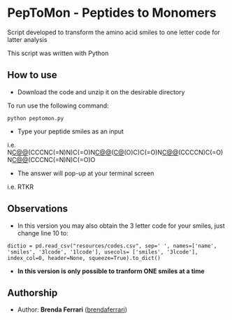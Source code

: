 # PepToMon - Peptides to Monomers

Script developed to transform the amino acid smiles to one letter code for latter analysis

This script was written with Python 

## How to use

* Download the code and unzip it on the desirable directory

To run use the following command:
```
python peptomon.py
```

* Type your peptide smiles as an input

i.e. N[C@@]([H])(CCCNC(=N)N)C(=O)N[C@@]([H])([C@]([H])(O)C)C(=O)N[C@@]([H])(CCCCN)C(=O)N[C@@]([H])(CCCNC(=N)N)C(=O)O

* The answer will pop-up at your terminal screen

i.e. RTKR

## Observations

* In this version you may also obtain the 3 letter code for your smiles, just change line 10 to:
```
dictio = pd.read_csv("resources/codes.csv", sep=' ', names=['name', 'smiles', '3lcode', '1lcode'], usecols= ['smiles', '3lcode'], index_col=0, header=None, squeeze=True).to_dict()
```

* **In this version is only possible to tranform ONE smiles at a time**

## Authorship

* Author: **Brenda Ferrari** ([brendaferrari](https://github.com/brendaferrari))